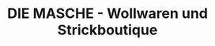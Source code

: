 ---
title: "DIE MASCHE - Wollwaren und Strickboutique"
url: /wien/die-masche-wollwaren-und-strickboutique/
shop: Wolle
---